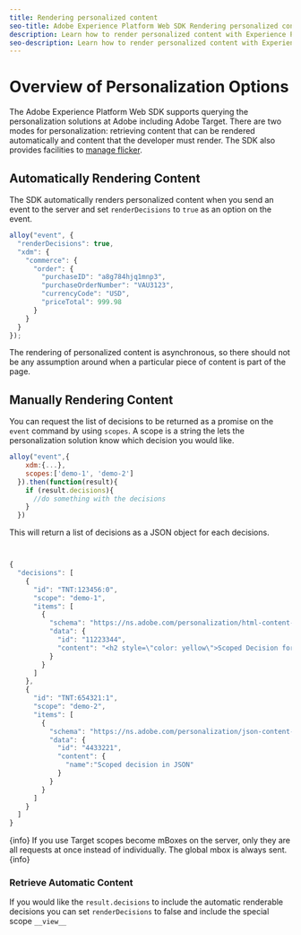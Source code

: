 ```yaml
---
title: Rendering personalized content
seo-title: Adobe Experience Platform Web SDK Rendering personalized content
description: Learn how to render personalized content with Experience Platform Web SDK
seo-description: Learn how to render personalized content with Experience Platform Web SDK
---
```


# Overview of Personalization Options

The Adobe Experience Platform Web SDK supports querying the personalization solutions at Adobe including Adobe Target. There are two modes for personalization: retrieving content that can be rendered automatically and content that the developer must render. The SDK also provides facilities to [manage flicker](managing-flicker.md).

## Automatically Rendering Content

The SDK automatically renders personalized content when you send an event to the server and set `renderDecisions` to `true` as an option on the event.

```javascript
alloy("event", {
  "renderDecisions": true,
  "xdm": {
    "commerce": {
      "order": {
        "purchaseID": "a8g784hjq1mnp3",
        "purchaseOrderNumber": "VAU3123",
        "currencyCode": "USD",
        "priceTotal": 999.98
      }
    }
  }
});
```

The rendering of personalized content is asynchronous, so there should not be any assumption around when a particular piece of content is part of the page.

## Manually Rendering Content

You can request the list of decisions to be returned as a promise on the `event` command by using `scopes`. A scope is a string the lets the personalization solution know which decision you would like.

```javascript
alloy("event",{
    xdm:{...},
    scopes:['demo-1', 'demo-2']
  }).then(function(result){
    if (result.decisions){
      //do something with the decisions
    }
  })
```

This will return a list of decisions as a JSON object for each decisions.

```javascript


{
  "decisions": [
    {
      "id": "TNT:123456:0",
      "scope": "demo-1",
      "items": [
        {
          "schema": "https://ns.adobe.com/personalization/html-content-item",
          "data": {
            "id": "11223344",
            "content": "<h2 style=\"color: yellow\">Scoped Decision for location \"alloy-location-1\"</h2>"
          }
        }
      ]
    },
    {
      "id": "TNT:654321:1",
      "scope": "demo-2",
      "items": [
        {
          "schema": "https://ns.adobe.com/personalization/json-content-item",
          "data": {
            "id": "4433221",
            "content": {
              "name":"Scoped decision in JSON"
            }
          }
        }
      ]
    }
  ]
}

```

{info}
If you use Target scopes become mBoxes on the server, only they are all requests at once instead of individually. The global mbox is always sent.
{info}

### Retrieve Automatic Content

If you would like the `result.decisions` to include the automatic renderable decisions you can set `renderDecisions` to false and include the special scope `__view__`
